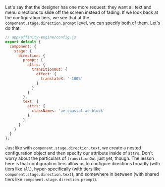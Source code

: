 Let's say that the designer has one more request: they want all text and menu directions to slide off the screen instead of fading. If we look back at the configuration tiers, we see that at the `component.stage.direction.prompt` level, we can specify both of them. Let's do that:

```js
// app/affinity-engine/config.js
export default {
  component: {
    stage: {
      direction: {
        prompt: {
          attrs: {
            transitionOut: {
              effect: {
                translateX: '-100%'
              }
            }
          }
        },
        text: {
          attrs: {
            classNames: 'ae-coastal ae-block'
          }
        }
      }
    }
  }
};
```

Just like with `component.stage.direction.text`, we create a nested configuration object and then specify our attribute inside of `attrs`. Don't worry about the particulars of `transitionOut` just yet, though. The lesson here is that configuration tiers allow us to configure directions broadly (with tiers like `all`), hyper-specifically (with tiers like `component.stage.direction.text`), and somewhere in between (with shared tiers like `component.stage.direction.prompt`).
